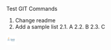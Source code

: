 Test GIT Commands


1. Change readme
2. Add a sample list 
	2.1. A
	2.2. B 
	2.3. C
	

<img align="left" alt="Java" width="26px" src="https://raw.githubusercontent.com/github/explore/80688e429a7d4ef2fca1e82350fe8e3517d3494d/topics/java/java.png" />

